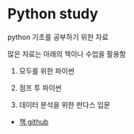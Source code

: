 # Python study
python 기초를 공부하기 위한 자료

많은 자료는 아래의 책이나 수업을 활용함

1. 모두를 위한 파이썬

1. 점프 투 파이썬

1. 데이터 분석을 위한 판다스 입문

- [책 github](https://github.com/easysIT/doit_pandas)
